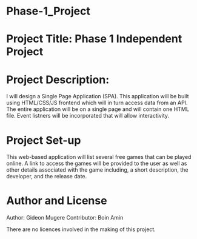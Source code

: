 # Phase-1_Project


# Project Title: Phase 1 Independent Project

# Project Description:
I will design a Single Page Application (SPA). This application will be built using HTML/CSS/JS frontend which will in turn access data from an API. The entire application will be on a single page and will contain one HTML file. Event listners will be incorporated that will allow interactivity. 


# Project Set-up
This web-based application will list several free games that can be played online. A link to access the games will be provided to the user as well as other details associated with the game including, a short description, the developer, and the release date.


# Author and License
Author: Gideon Mugere
Contributor: Boin Amin

There are no licences involved in the making of this project.


